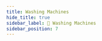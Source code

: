 ```yaml
---
title: Washing Machines
hide_title: true
sidebar_label: 🧺 Washing Machines
sidebar_position: 7
---
```


